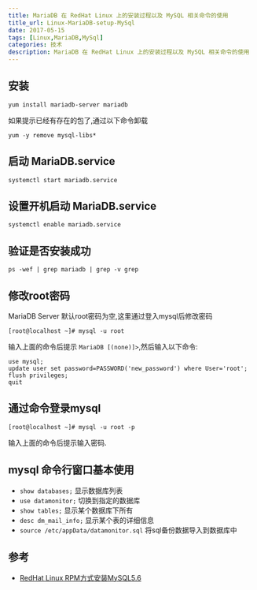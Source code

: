 ```yaml
---
title: MariaDB 在 RedHat Linux 上的安装过程以及 MySQL 相关命令的使用
title_url: Linux-MariaDB-setup-MySql
date: 2017-05-15
tags: [Linux,MariaDB,MySql]
categories: 技术
description: MariaDB 在 RedHat Linux 上的安装过程以及 MySQL 相关命令的使用
---
```


## 安装

```
yum install mariadb-server mariadb
```
如果提示已经有存在的包了,通过以下命令卸载

```
yum -y remove mysql-libs*
```

## 启动 MariaDB.service

```
systemctl start mariadb.service
```

## 设置开机启动 MariaDB.service

```
systemctl enable mariadb.service
```

## 验证是否安装成功

```
ps -wef | grep mariadb | grep -v grep
```

## 修改root密码

MariaDB Server 默认root密码为空,这里通过登入mysql后修改密码

```
[root@localhost ~]# mysql -u root
```

输入上面的命令后提示 `MariaDB [(none)]>`,然后输入以下命令:

```
use mysql;
update user set password=PASSWORD('new_password') where User='root';
flush privileges;
quit
```

## 通过命令登录mysql

```
[root@localhost ~]# mysql -u root -p
```

输入上面的命令后提示输入密码.


## mysql 命令行窗口基本使用

- `show databases;` 显示数据库列表
- `use datamonitor;` 切换到指定的数据库
- `show tables;` 显示某个数据库下所有
- `desc dm_mail_info;` 显示某个表的详细信息
- `source /etc/appData/datamonitor.sql` 将sql备份数据导入到数据库中

## 参考

- [RedHat Linux RPM方式安装MySQL5.6](http://blog.csdn.net/chenjinge7/article/details/46582527)